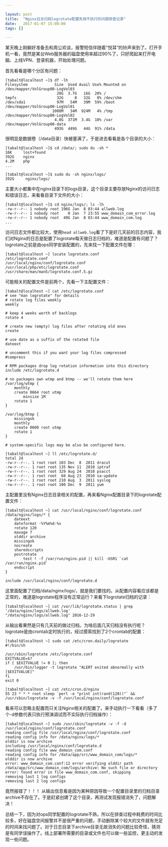 ```yaml
---

layout: post
title:  "Nginx日志归档logrotate配置失效不执行的问题排查记录"
date:   2017-01-07 15:08:00
tags: []

---
```


某天晚上刚躺好准备去和周公欢谈，报警短信伴随着”悦耳“的铃声来到了。打开手机一看，竟然是某台Web服务器的磁盘使用率超过90%了，只好爬起来打开电脑、上线VPN、登录机器，开始处理问题。

首先看看是哪个分区有问题：
```
[tabalt@localhost ~]$ df -lh
Filesystem            Size  Used Avail Use% Mounted on
/dev/mapper/VolGroup00-LogVol03
                       20G  3.7G   16G  20% /
tmpfs                  32G     0   32G   0% /dev/shm
/dev/sda1              97M   54M   39M  59% /boot
/dev/mapper/VolGroup00-LogVol01
                     1008M   34M  924M   4% /tmp
/dev/mapper/VolGroup00-LogVol02
                      4.0G  371M  3.4G  10% /var
/dev/mapper/VolGroup00-data
                      493G  449G   44G  91% /data
```

很明显是数据卷（/data目录）快被塞满了，于是进去看看是各个目录的大小：

```
[tabalt@localhost ~]$ cd /data/; sudo du -sh *
16K     lost+found
392G    nginx
4.2M    php
...

[tabalt@localhost ~]$ sudo du -sh nginx/logs/
392G     nginx/logs/
```

主要大小都集中在nginx目录下的logs目录，这个目录主要存放Nginx的访问日志和错误日志，来看看目录下文件的大小：

```
[tabalt@localhost ~]$ cd nginx/logs/; ls -lh
-rw-r--r-- 1 nobody root 196G Jan  8 03:44 allweb.log
-rw-r--r-- 1 nobody root    0 Jan  7 23:55 www_domain_com_error.log
-rw-r--r-- 1 nobody root  49G Jan  8 03:44 www_domain_com.log
...
```

访问日志文件都比较大，使用`head allweb.log`看了下是好几天前的日志内容，我们对Nginx的日志是配置了logrotate每天做日志归档的，难道是配置有问题了？ logrotate之前是由ops同学安装配置的，先来找一下配置文件在哪：

```
[tabalt@localhost ~] locate logrotate.conf
/etc/logrotate.conf
/usr/local/nginx/conf/logrotate.conf
/usr/local/php/etc/logrotate.conf
/usr/share/man/man5/logrotate.conf.5.gz
```

可能相关的配置文件是前两个，先看一下主配置文件：

```
[tabalt@localhost ~] cat /etc/logrotate.conf
# see "man logrotate" for details
# rotate log files weekly
weekly

# keep 4 weeks worth of backlogs
rotate 4

# create new (empty) log files after rotating old ones
create

# use date as a suffix of the rotated file
dateext

# uncomment this if you want your log files compressed
#compress

# RPM packages drop log rotation information into this directory
include /etc/logrotate.d

# no packages own wtmp and btmp -- we'll rotate them here
/var/log/wtmp {
    monthly
    create 0664 root utmp
        minsize 1M
    rotate 1
}

/var/log/btmp {
    missingok
    monthly
    create 0600 root utmp
    rotate 1
}

# system-specific logs may be also be configured here.

[tabalt@localhost ~] ll /etc/logrotate.d/
total 24
-rw-r--r--. 1 root root 103 Dec  8  2011 dracut
-rw-r--r--. 1 root root 135 Nov 11  2010 iptraf
-rw-r--r--. 1 root root 329 Aug 24  2010 psacct
-rw-r--r--. 1 root root  68 Aug 23  2010 sa-update
-rw-r--r--. 1 root root 210 Aug  3  2011 syslog
-rw-r--r--. 1 root root 100 Dec  9  2011 yum
```

主配置里没有Nginx日志目录相关的配置，再来看Nginx配置目录下的logrotate配置文件：

```
[tabalt@localhost ~] cat /usr/local/nginx/conf/logrotate.conf   
/data/nginx/logs/* {
    dateext
    dateformat -%Y%m%d-%s
    rotate 120
    maxage 7
    olddir archive
    missingok
    nocreate
    sharedscripts
    postrotate
        test ! -f /var/run/nginx.pid || kill -USR1 `cat /var/run/nginx.pid`
    endscript
}

include /usr/local/nginx/conf/logrotate.d
```

这里面配置了归档/data/nginx/logs/，就是我们要找的。从配置内容看应该都是正常的，难道是logrotate程序没有正常运行？来看下logrotate归档的记录：

```
[tabalt@localhost ~] cat /var/lib/logrotate.status | grep '/data/nginx/logs/allweb.log'
"/data/nginx/logs/allweb.log" 2016-12-29
```

从输出看果然是只有几天前的做过归档，为啥后面几天归档没有执行呢？logrotate是由crontab定时执行的，经过摸索找到了2个crontab的配置：

```
[tabalt@localhost ~] sudo cat /etc/cron.daily/logrotate
#!/bin/sh

/usr/sbin/logrotate /etc/logrotate.conf
EXITVALUE=$?
if [ $EXITVALUE != 0 ]; then
    /usr/bin/logger -t logrotate "ALERT exited abnormally with [$EXITVALUE]"
fi
exit 0

[tabalt@localhost ~] cat /etc/cron.d/nginx 
55 23 * * * root sleep `perl -e "print int(rand(120))"` && /usr/sbin/logrotate -v -f /usr/local/nginx/conf/logrotate.conf
```

看来可以忽略主配置而只关注Nginx相关的配置了。来手动执行一下看看（多了个-d参数代表只执行预演调试而不实际执行归档操作）：

```
[tabalt@localhost ~] sudo /usr/sbin/logrotate -v -f -d /usr/local/nginx/conf/logrotate.conf
reading config file /usr/local/nginx/conf/logrotate.conf
reading config info for /data/nginx/logs/* 
olddir is now archive
including /usr/local/nginx/conf/logrotate.d
reading config file www_domain_com.conf
reading config info for /data/app/src/www_domain_com/logs/* 
olddir is now archive
error: www_domain_com.conf:12 error verifying olddir path /data/app/src/www_domain_com/logs/archive: No such file or directory
error: found error in file www_domain_com.conf, skipping
removing last 1 log configs
removing last 2 log configs
```

竟然报错了！！！ 从输出信息看是因为某种原因导致一个配置目录里的归档目录archive不存在了。于是赶紧创建了这个目录，再测试发现报错消失了，问题解决！

总结一下，因为对ops同学配置的logrotate不熟，所以在排查过程中耗费的时间比较多，好在磁盘空间报警并不是很严重的问题，手动删除某个较大的文件就有充足的时间来找问题了。对于日志目录下archive目录无故消失的问题比较奇怪，猜测是有同学误操作了。线上部署所需要的目录或文件也可以做一些监控，更主动的发现一些问题。


